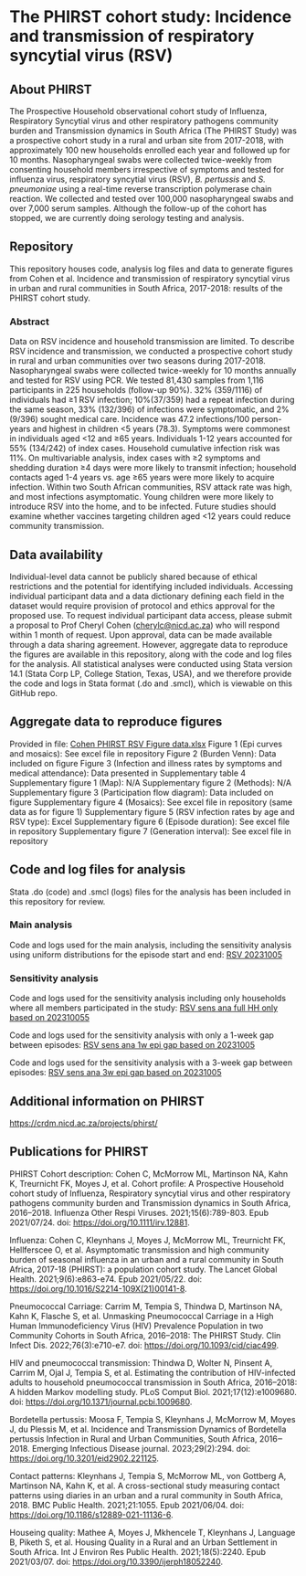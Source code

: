 # The PHIRST cohort study: Incidence and transmission of respiratory syncytial virus (RSV)

## About PHIRST
The Prospective Household observational cohort study of Influenza, Respiratory Syncytial virus and other respiratory pathogens community burden and Transmission dynamics in South Africa (The PHIRST Study) was a prospective cohort study in a rural and urban site from 2017-2018, with approximately 100 new households enrolled each year and followed up for 10 months. Nasopharyngeal swabs were collected twice-weekly from consenting household members irrespective of symptoms and tested for influenza virus, respiratory syncytial virus (RSV), *B. pertussis* and *S. pneumoniae* using a real-time reverse transcription polymerase chain reaction. We collected and tested over 100,000 nasopharyngeal swabs and over 7,000 serum samples. Although the follow-up of the cohort has stopped, we are currently doing serology testing and analysis.

## Repository
This repository houses code, analysis log files and data to generate figures from Cohen et al. Incidence and transmission of respiratory syncytial virus in urban and rural communities in South Africa, 2017-2018: results of the PHIRST cohort study.

### Abstract
Data on RSV incidence and household transmission are limited. To describe RSV incidence and transmission, we conducted a prospective cohort study in rural and urban communities over two seasons during 2017-2018. Nasopharyngeal swabs were collected twice-weekly for 10 months annually and tested for RSV using PCR. We tested 81,430 samples from 1,116 participants in 225 households (follow-up 90%). 32% (359/1116) of individuals had ≥1 RSV infection; 10%(37/359) had a repeat infection during the same season, 33% (132/396) of infections were symptomatic, and 2% (9/396) sought medical care. Incidence was 47.2 infections/100 person-years and highest in children <5 years (78.3). Symptoms were commonest in individuals aged <12 and ≥65 years. Individuals 1-12 years accounted for 55% (134/242) of index cases. Household cumulative infection risk was 11%. On multivariable analysis, index cases with ≥2 symptoms and shedding duration ≥4 days were more likely to transmit infection; household contacts aged 1-4 years vs. age ≥65 years were more likely to acquire infection. Within two South African communities, RSV attack rate was high, and most infections asymptomatic. Young children were more likely to introduce RSV into the home, and to be infected. Future studies should examine whether vaccines targeting children aged <12 years could reduce community transmission. 

## Data availability
Individual-level data cannot be publicly shared because of ethical restrictions and the potential for identifying included individuals. Accessing individual participant data and a data dictionary defining each field in the dataset would require provision of protocol and ethics approval for the proposed use. To request individual participant data access, please submit a proposal to Prof Cheryl Cohen (cherylc@nicd.ac.za) who will respond within 1 month of request. Upon approval, data can be made available through a data sharing agreement.
However, aggregate data to reproduce the figures are available in this repository, along with the code and log files for the analysis. 
All statistical analyses were conducted using Stata version 14.1 (Stata Corp LP, College Station, Texas, USA), and we therefore provide the code and logs in Stata format (.do and .smcl), which is viewable on this GitHub repo.

## Aggregate data to reproduce figures
Provided in file: [Cohen PHIRST RSV Figure data.xlsx](https://github.com/crdm-nicd/phirst_rsv/blob/main/Cohen%20PHIRST%20RSV%20Figure%20data.xlsx)
Figure 1 (Epi curves and mosaics): See excel file in repository
Figure 2 (Burden Venn): Data included on figure
Figure 3 (Infection and illness rates by symptoms and medical attendance): Data presented in Supplementary table 4
Supplementary figure 1 (Map): N/A
Supplementary figure 2 (Methods): N/A 
Supplementary figure 3 (Participation flow diagram): Data included on figure
Supplementary figure 4 (Mosaics): See excel file in repository (same data as for figure 1)
Supplementary figure 5 (RSV infection rates by age and RSV type): Excel 
Supplementary figure 6 (Episode duration): See excel file in repository
Supplementary figure 7 (Generation interval): See excel file in repository

## Code and log files for analysis
Stata .do (code) and .smcl (logs) files for the analysis has been included in this repository for review.
### Main analysis
Code and logs used for the main analysis, including the sensitivity analysis using uniform distributions for the episode start and end: [RSV 20231005](https://github.com/crdm-nicd/phirst_rsv/tree/main/RSV%2020231005)

### Sensitivity analysis
Code and logs used for the sensitivity analysis including only households where all members participated in the study: [RSV sens ana full HH only based on 202310055](https://github.com/crdm-nicd/phirst_rsv/tree/main/RSV%20sens%20ana%20full%20HH%20only%20based%20on%2020231005)

Code and logs used for the sensitivity analysis with only a 1-week gap between episodes: [RSV sens ana 1w epi gap based on 20231005](https://github.com/crdm-nicd/phirst_rsv/tree/main/RSV%20sens%20ana%201w%20epi%20gap%20based%20on%2020231005)

Code and logs used for the sensitivity analysis with a 3-week gap between episodes: [RSV sens ana 3w epi gap based on 20231005](https://github.com/crdm-nicd/phirst_rsv/tree/main/RSV%20sens%20ana%203w%20epi%20gap%20based%20on%2020231005)


## Additional information on PHIRST
https://crdm.nicd.ac.za/projects/phirst/

## Publications for PHIRST
PHIRST Cohort description: Cohen C, McMorrow ML, Martinson NA, Kahn K, Treurnicht FK, Moyes J, et al. Cohort profile: A Prospective Household cohort study of Influenza, Respiratory syncytial virus and other respiratory pathogens community burden and Transmission dynamics in South Africa, 2016–2018. Influenza Other Respi Viruses. 2021;15(6):789-803. Epub 2021/07/24. doi: https://doi.org/10.1111/irv.12881.

Influenza: Cohen C, Kleynhans J, Moyes J, McMorrow ML, Treurnicht FK, Hellferscee O, et al. Asymptomatic transmission and high community burden of seasonal influenza in an urban and a rural community in South Africa, 2017-18 (PHIRST): a population cohort study. The Lancet Global Health. 2021;9(6):e863-e74. Epub 2021/05/22. doi: https://doi.org/10.1016/S2214-109X(21)00141-8. 

Pneumococcal Carriage: Carrim M, Tempia S, Thindwa D, Martinson NA, Kahn K, Flasche S, et al. Unmasking Pneumococcal Carriage in a High Human Immunodeficiency Virus (HIV) Prevalence Population in two Community Cohorts in South Africa, 2016–2018: The PHIRST Study. Clin Infect Dis. 2022;76(3):e710-e7. doi: https://doi.org/10.1093/cid/ciac499.

HIV and pneumococcal transmission: Thindwa D, Wolter N, Pinsent A, Carrim M, Ojal J, Tempia S, et al. Estimating the contribution of HIV-infected adults to household pneumococcal transmission in South Africa, 2016–2018: A hidden Markov modelling study. PLoS Comput Biol. 2021;17(12):e1009680. doi: https://doi.org/10.1371/journal.pcbi.1009680.

Bordetella pertussis: Moosa F, Tempia S, Kleynhans J, McMorrow M, Moyes J, du Plessis M, et al. Incidence and Transmission Dynamics of Bordetella pertussis Infection in Rural and Urban Communities, South Africa, 2016‒2018. Emerging Infectious Disease journal. 2023;29(2):294. doi: https://doi.org/10.3201/eid2902.221125.

Contact patterns: Kleynhans J, Tempia S, McMorrow ML, von Gottberg A, Martinson NA, Kahn K, et al. A cross-sectional study measuring contact patterns using diaries in an urban and a rural community in South Africa, 2018. BMC Public Health. 2021;21:1055. Epub 2021/06/04. doi: https://doi.org/10.1186/s12889-021-11136-6. 

Houseing quality: Mathee A, Moyes J, Mkhencele T, Kleynhans J, Language B, Piketh S, et al. Housing Quality in a Rural and an Urban Settlement in South Africa. Int J Environ Res Public Health. 2021;18(5):2240. Epub 2021/03/07. doi: https://doi.org/10.3390/ijerph18052240. 

